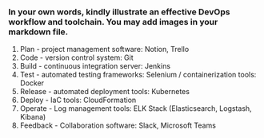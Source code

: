 ### In your own words, kindly illustrate an effective DevOps workflow and toolchain. You may add images in your markdown file.

1. Plan - project management software: Notion, Trello
2. Code - version control system: Git
3. Build - continuous integration server: Jenkins
4. Test - automated testing frameworks: Selenium / containerization tools: Docker
5. Release - automated deployment tools: Kubernetes
6. Deploy - IaC tools: CloudFormation
7. Operate - Log management tools: ELK Stack (Elasticsearch, Logstash, Kibana)
8. Feedback - Collaboration software: Slack, Microsoft Teams
